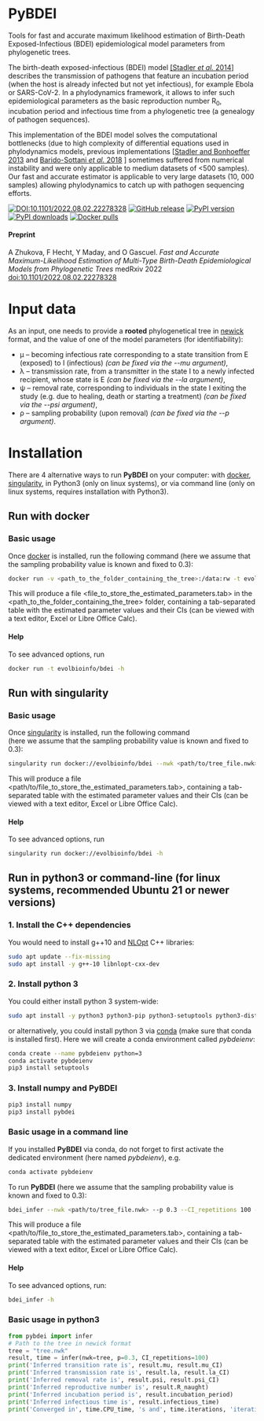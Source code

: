 # PyBDEI

Tools for fast and accurate maximum likelihood estimation
of Birth-Death Exposed-Infectious (BDEI) epidemiological
model parameters from phylogenetic trees.

The birth-death exposed-infectious (BDEI) model [[Stadler _et al._ 2014]](https://www.ncbi.nlm.nih.gov/pmc/articles/PMC4205153/) 
describes the transmission of pathogens 
that feature an incubation period (when the host is already infected but not yet infectious), 
for example Ebola or SARS-CoV-2. In a phylodynamics framework, it allows to infer such epidemiological
parameters as the basic reproduction number R<sub>0</sub>, incubation period and infectious time 
from a phylogenetic tree (a genealogy of pathogen sequences). 

This implementation of the BDEI model solves the computational bottlenecks (due to high complexity of differential equations used in phylodynamics models,
previous implementations [[Stadler and Bonhoeffer 2013](https://royalsocietypublishing.org/doi/10.1098/rstb.2012.0198) and [Barido-Sottani _et al._ 2018](https://doi.org/10.1101/440982) ] sometimes suffered from numerical instability and were only applicable to medium datasets of <500 samples). 
Our fast and accurate estimator is applicable to very large datasets (10, 000 samples) allowing phylodynamics to
catch up with pathogen sequencing efforts.



[![DOI:10.1101/2022.08.02.22278328](https://zenodo.org/badge/DOI/10.1101/2022.08.02.22278328.svg)](https://doi.org/10.1101/2022.08.02.22278328)
[![GitHub release](https://img.shields.io/github/v/release/evolbioinfo/bdei.svg)](https://github.com/evolbioinfo/bdei/releases)
[![PyPI version](https://badge.fury.io/py/pybdei.svg)](https://pypi.org/project/pybdei/)
[![PyPI downloads](https://shields.io/pypi/dm/pybdei)](https://pypi.org/project/pybdei/)
[![Docker pulls](https://img.shields.io/docker/pulls/evolbioinfo/bdei)](https://hub.docker.com/r/evolbioinfo/bdei/tags)


#### Preprint

A Zhukova, F Hecht, Y Maday, and O Gascuel. *Fast and Accurate Maximum-Likelihood Estimation of Multi-Type Birth-Death Epidemiological Models from Phylogenetic Trees* medRxiv 2022 [doi:10.1101/2022.08.02.22278328](https://doi.org/10.1101/2022.08.02.22278328)

# Input data
As an input, one needs to provide a **rooted** phylogenetical tree in [newick](https://en.wikipedia.org/wiki/Newick_format) format,
and the value of one of the model parameters (for identifiability):
* µ – becoming infectious rate corresponding to a state transition from E (exposed) to I (infectious) 
_(can be fixed via the --mu argument)_,
* λ – transmission rate, from a transmitter in the state I to a newly infected recipient, whose state is E 
_(can be fixed via the --la argument)_,
* ψ – removal rate, corresponding to individuals in the state I exiting the study 
(e.g. due to healing, death or starting a treatment) _(can be fixed via the --psi argument)_,
* ρ – sampling probability (upon removal) _(can be fixed via the --p argument)_.


# Installation

There are 4 alternative ways to run __PyBDEI__ on your computer: 
with [docker](https://www.docker.com/community-edition), 
[singularity](https://www.sylabs.io/singularity),
in Python3 (only on linux systems), or via command line (only on linux systems, requires installation with Python3).


## Run with docker

### Basic usage
Once [docker](https://www.docker.com/community-edition) is installed, run the following command 
(here we assume that the sampling probability value is known and fixed to 0.3):

```bash
docker run -v <path_to_the_folder_containing_the_tree>:/data:rw -t evolbioinfo/bdei --nwk /data/<tree_file.nwk> --p 0.3 --CI_repetitions 100 --log <file_to_store_the_estimated_parameters.tab>
```

This will produce a file <file_to_store_the_estimated_parameters.tab> in the <path_to_the_folder_containing_the_tree> folder,
 containing a tab-separated table with the estimated parameter values and their CIs (can be viewed with a text editor, Excel or Libre Office Calc).

#### Help

To see advanced options, run
```bash
docker run -t evolbioinfo/bdei -h
```

## Run with singularity

### Basic usage
Once [singularity](https://www.sylabs.io/guides/2.6/user-guide/quick_start.html#quick-installation-steps) is installed, 
run the following command  
(here we assume that the sampling probability value is known and fixed to 0.3):

```bash
singularity run docker://evolbioinfo/bdei --nwk <path/to/tree_file.nwk> --p 0.3 --CI_repetitions 100 --log <path/to/file_to_store_the_estimated_parameters.tab>
```

This will produce a file <path/to/file_to_store_the_estimated_parameters.tab>,
 containing a tab-separated table with the estimated parameter values and their CIs (can be viewed with a text editor, Excel or Libre Office Calc).


#### Help

To see advanced options, run
```bash
singularity run docker://evolbioinfo/bdei -h
```

## Run in python3 or command-line (for linux systems, recommended Ubuntu 21 or newer versions)

### 1. Install the C++ dependencies
You would need to install g++10 and [NLOpt](https://nlopt.readthedocs.io/en/latest/) C++ libraries:

```bash
sudo apt update --fix-missing 
sudo apt install -y g++-10 libnlopt-cxx-dev
```

### 2. Install python 3

You could either install python 3 system-wide:
```bash
sudo apt install -y python3 python3-pip python3-setuptools python3-distutils
```

or alternatively, you could install python 3 via [conda](https://conda.io/docs/) (make sure that conda is installed first). 
Here we will create a conda environment called _pybdeienv_:
```bash
conda create --name pybdeienv python=3
conda activate pybdeienv
pip3 install setuptools
```

### 3. Install numpy and PyBDEI
```bash
pip3 install numpy 
pip3 install pybdei
```


### Basic usage in a command line
If you installed __PyBDEI__ via conda, do not forget to first activate the dedicated environment (here named _pybdeienv_), e.g.

```bash
conda activate pybdeienv
```

To run __PyBDEI__
(here we assume that the sampling probability value is known and fixed to 0.3):

```bash
bdei_infer --nwk <path/to/tree_file.nwk> --p 0.3 --CI_repetitions 100 --log <path/to/file_to_store_the_estimated_parameters.tab>
```

This will produce a file <path/to/file_to_store_the_estimated_parameters.tab>,
 containing a tab-separated table with the estimated parameter values and their CIs (can be viewed with a text editor, Excel or Libre Office Calc).

#### Help

To see advanced options, run:
```bash
bdei_infer -h
```

### Basic usage in python3

```python
from pybdei import infer
# Path to the tree in newick format
tree = "tree.nwk"
result, time = infer(nwk=tree, p=0.3, CI_repetitions=100)
print('Inferred transition rate is', result.mu, result.mu_CI)
print('Inferred transmission rate is', result.la, result.la_CI)
print('Inferred removal rate is', result.psi, result.psi_CI)
print('Inferred reproductive number is', result.R_naught)
print('Inferred incubation period is', result.incubation_period)
print('Inferred infectious time is', result.infectious_time)
print('Converged in', time.CPU_time, 's and', time.iterations, 'iterations')
```
